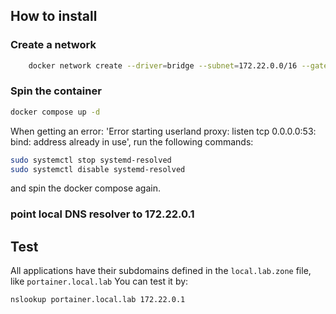 ## How to install

### Create a network

```bash
    docker network create --driver=bridge --subnet=172.22.0.0/16 --gateway=172.22.0.1 dns_local
```

### Spin the container

```bash
docker compose up -d
```

When getting an error: 'Error starting userland proxy: listen tcp 0.0.0.0:53: bind: address already in use', run the following commands:
```bash
sudo systemctl stop systemd-resolved
sudo systemctl disable systemd-resolved
```
and spin the docker compose again.

### point local DNS resolver to 172.22.0.1

## Test
All applications have their subdomains defined in the `local.lab.zone` file, like `portainer.local.lab`
You can test it by:
```bash
nslookup portainer.local.lab 172.22.0.1
```